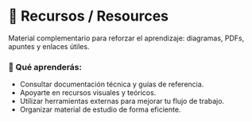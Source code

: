 # 🧰 Recursos / Resources

Material complementario para reforzar el aprendizaje: diagramas, PDFs, apuntes y enlaces útiles.

### 🎯 Qué aprenderás:
- Consultar documentación técnica y guías de referencia.  
- Apoyarte en recursos visuales y teóricos.  
- Utilizar herramientas externas para mejorar tu flujo de trabajo.  
- Organizar material de estudio de forma eficiente.

